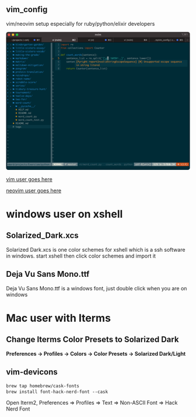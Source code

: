 ## vim_config

vim/neovim setup especially for ruby/python/elixir developers

![](screenshots/homepage.png)

[vim user goes here](vim/README.md)

[neovim user goes here](neovim/README.md)

# windows user on xshell

## Solarized_Dark.xcs

Solarized Dark.xcs is one color schemes for xshell which is a ssh software in windows. start xshell then click color schemes and import it

## Deja Vu Sans Mono.ttf
Deja Vu Sans Mono.ttf is a windows font, just double click when you are on windows

# Mac user with Iterms

## Change Iterms Color Presets to **Solarized Dark**
**Preferences -> Profiles -> Colors -> Color Presets -> Solarized Dark/Light**

## vim-devicons
```
brew tap homebrew/cask-fonts
brew install font-hack-nerd-font --cask
```

Open Iterm2, Preferences => Profiles => Text => Non-ASCII Font => Hack Nerd Font
